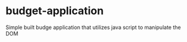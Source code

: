 # budget-application
Simple built budge application that utilizes java script to manipulate the DOM
